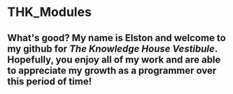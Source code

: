 # THK_Modules
## What's good? My name is Elston and welcome to my github for *The Knowledge House Vestibule*. Hopefully, you enjoy all of my work and are able to appreciate my growth as a programmer over this period of time! 
